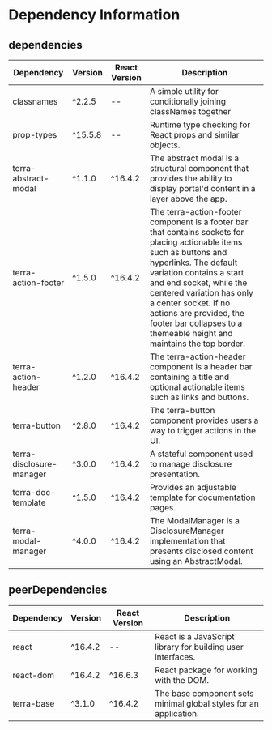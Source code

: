 # Dependency Information

## dependencies
| Dependency | Version | React Version | Description |
|-|-|-|-|
| classnames | ^2.2.5 | -- | A simple utility for conditionally joining classNames together |
| prop-types | ^15.5.8 | -- | Runtime type checking for React props and similar objects. |
| terra-abstract-modal | ^1.1.0 | ^16.4.2 | The abstract modal is a structural component that provides the ability to display portal'd content in a layer above the app. |
| terra-action-footer | ^1.5.0 | ^16.4.2 | The terra-action-footer component is a footer bar that contains sockets for placing actionable items such as buttons and hyperlinks. The default variation contains a start and end socket, while the centered variation has only a center socket. If no actions are provided, the footer bar collapses to a themeable height and maintains the top border. |
| terra-action-header | ^1.2.0 | ^16.4.2 | The terra-action-header component is a header bar containing a title and optional actionable items such as links and buttons. |
| terra-button | ^2.8.0 | ^16.4.2 | The terra-button component provides users a way to trigger actions in the UI. |
| terra-disclosure-manager | ^3.0.0 | ^16.4.2 | A stateful component used to manage disclosure presentation. |
| terra-doc-template | ^1.5.0 | ^16.4.2 | Provides an adjustable template for documentation pages. |
| terra-modal-manager | ^4.0.0 | ^16.4.2 | The ModalManager is a DisclosureManager implementation that presents disclosed content using an AbstractModal. |

## peerDependencies
| Dependency | Version | React Version | Description |
|-|-|-|-|
| react | ^16.4.2 | -- | React is a JavaScript library for building user interfaces. |
| react-dom | ^16.4.2 | ^16.6.3 | React package for working with the DOM. |
| terra-base | ^3.1.0 | ^16.4.2 | The base component sets minimal global styles for an application. |
